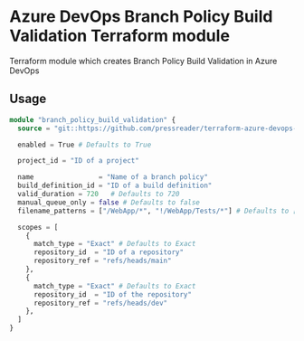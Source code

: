 # Azure DevOps Branch Policy Build Validation Terraform module

Terraform module which creates Branch Policy Build Validation in Azure DevOps

## Usage

```terraform
module "branch_policy_build_validation" {
  source = "git::https://github.com/pressreader/terraform-azure-devops-branch-policy-build-validation.git?ref=v1.0.0"

  enabled = True # Defaults to True

  project_id = "ID of a project"

  name                = "Name of a branch policy"
  build_definition_id = "ID of a build definition"
  valid_duration = 720   # Defaults to 720
  manual_queue_only = false # Defaults to false
  filename_patterns = ["/WebApp/*", "!/WebApp/Tests/*"] # Defaults to []

  scopes = [
    {
      match_type = "Exact" # Defaults to Exact
      repository_id  = "ID of a repository"
      repository_ref = "refs/heads/main"
    },
    {
      match_type = "Exact" # Defaults to Exact
      repository_id  = "ID of the repository"
      repository_ref = "refs/heads/dev"
    },
  ]
}
```